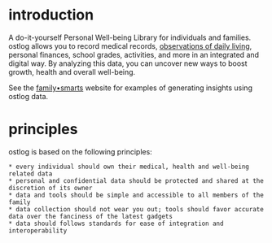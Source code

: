 # introduction
A do-it-yourself Personal Well-being Library for individuals and families. ostlog allows you to record medical records, [observations of daily living](https://en.wikipedia.org/wiki/Observations_of_daily_living), personal finances, school grades, activities, and more in an integrated and digital way. By analyzing this data, you can uncover new ways to boost growth, health and overall well-being. 

See the [family•smarts](http://familysmarts.net) website for examples of generating insights using ostlog data. 

# principles
ostlog is based on the following principles:

	* every individual should own their medical, health and well-being related data
	* personal and confidential data should be protected and shared at the discretion of its owner 
	* data and tools should be simple and accessible to all members of the family 
	* data collection should not wear you out; tools should favor accurate data over the fanciness of the latest gadgets 
	* data should follows standards for ease of integration and interoperability
